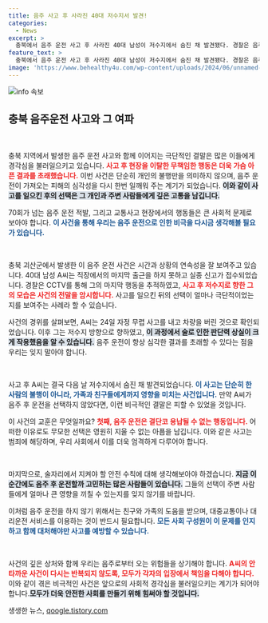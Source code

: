 ```yaml
---
title: 음주 사고 후 사라진 40대 저수지서 발견!
categories:
  - News
excerpt: >
  충북에서 음주 운전 사고 후 사라진 40대 남성이 저수지에서 숨진 채 발견됐다. 경찰은 음주 사실이 드러날까 두려워 현장을 떠났던 것으로 추정하며, 사건의 진상에 대한 조사를 이어가고 있다.
feature_text: >
  충북에서 음주 운전 사고 후 사라진 40대 남성이 저수지에서 숨진 채 발견됐다. 경찰은 음주 사실이 드러날까 두려워 현장을 떠났던 것으로 추정하며, 사건의 진상에 대한 조사를 이어가고 있다.
image: 'https://www.behealthy4u.com/wp-content/uploads/2024/06/unnamed-file.png'
---
```


<p><img src="https://www.behealthy4u.com/wp-content/uploads/2024/06/unnamed-file.png" alt="info 속보" /></p>

<h2 data-ke-size="size26">충북 음주운전 사고와 그 여파</h2>

<p data-ke-size="size16">&nbsp;</p>

<p>충북 지역에서 발생한 음주 운전 사고와 함께 이어지는 극단적인 결말은 많은 이들에게 경각심을 불러일으키고 있습니다. <b><span style="color: #ee2323;">사고 후 현장을 이탈한 무책임한 행동은 더욱 가슴 아픈 결과를 초래했습니다.</span></b> 이번 사건은 단순히 개인의 불행만을 의미하지 않으며, 음주 운전이 가져오는 피해의 심각성을 다시 한번 일깨워 주는 계기가 되었습니다. <b><span style="background-color: #21538527;">이와 같이 사고를 일으킨 후의 선택은 그 개인과 주변 사람들에게 깊은 고통을 남깁니다.</span></b></p>

<p>70회가 넘는 음주 운전 적발, 그리고 교통사고 현장에서의 행동들은 큰 사회적 문제로 보아야 합니다. <b><span style="color: #1a5490;">이 사건을 통해 우리는 음주 운전으로 인한 비극을 다시금 생각해볼 필요가 있습니다.</span></b></p>

<p data-ke-size="size16">&nbsp;</p>

<p>충북 괴산군에서 발생한 이 음주 운전 사건은 시간과 상황의 연속성을 잘 보여주고 있습니다. 40대 남성 A씨는 직장에서의 마지막 출근을 하지 못하고 실종 신고가 접수되었습니다. 경찰은 CCTV를 통해 그의 마지막 행동을 추적하였고, <b><span style="color: #ee2323;">사고 후 저수지로 향한 그의 모습은 사건의 전말을 암시합니다.</span></b> 사고를 일으킨 뒤의 선택이 얼마나 극단적이었는지를 보여주는 사례라 할 수 있습니다.</p>

<p>사건의 경위를 살펴보면, A씨는 24일 자정 무렵 사고를 내고 차량을 버린 것으로 확인되었습니다. 이후 그는 저수지 방향으로 향하였고, <b><span style="background-color: #21538527;">이 과정에서 술로 인한 판단력 상실이 크게 작용했음을 알 수 있습니다.</span></b> 음주 운전이 항상 심각한 결과를 초래할 수 있다는 점을 우리는 잊지 말아야 합니다.</p>

<p data-ke-size="size16">&nbsp;</p>

<p>사고 후 A씨는 결국 다음 날 저수지에서 숨진 채 발견되었습니다. <b><span style="color: #1a5490;">이 사고는 단순히 한 사람의 불행이 아니라, 가족과 친구들에게까지 영향을 미치는 사건입니다.</span></b> 만약 A씨가 음주 후 운전을 선택하지 않았다면, 이런 비극적인 결말은 피할 수 있었을 것입니다. </p>

<p>이 사건의 교훈은 무엇일까요? <b><span style="color: #ee2323;">첫째, 음주 운전은 결단코 용납될 수 없는 행동입니다.</span></b> 어떠한 이유로도 무모한 선택은 영원히 지울 수 없는 아픔을 남깁니다. 이와 같은 사고는 범죄에 해당하며, 우리 사회에서 이를 더욱 엄격하게 다루어야 합니다.</p>

<p data-ke-size="size16">&nbsp;</p>

<p>마지막으로, 술자리에서 지켜야 할 안전 수칙에 대해 생각해보아야 하겠습니다. <b><span style="background-color: #21538527;">지금 이 순간에도 음주 후 운전할까 고민하는 많은 사람들이 있습니다.</span></b> 그들의 선택이 주변 사람들에게 얼마나 큰 영향을 끼칠 수 있는지를 잊지 않기를 바랍니다. </p>

<p>이처럼 음주 운전을 하지 않기 위해서는 친구와 가족의 도움을 받으며, 대중교통이나 대리운전 서비스를 이용하는 것이 반드시 필요합니다. <b><span style="color: #1a5490;">모든 사회 구성원이 이 문제를 인지하고 함께 대처해야만 사고를 예방할 수 있습니다.</span></b></p>

<p data-ke-size="size16">&nbsp;</p>

<p>사건의 깊은 상처와 함께 우리는 음주로부터 오는 위험들을 상기해야 합니다. <b><span style="color: #ee2323;">A씨의 안타까운 사건이 다시는 반복되지 않도록, 모두가 각자의 입장에서 책임을 다해야 합니다.</span></b> 이와 같이 겪은 비극적인 사건은 앞으로의 사회적 경각심을 불러일으키는 계기가 되어야 합니다.<b><span style="background-color: #21538527;">모두가 더욱 안전한 사회를 만들기 위해 힘써야 할 것입니다.</span></b></p>
생생한 뉴스, <a href="https://qoogle.tistory.com" rel="dofollow">qoogle.tistory.com</a>


